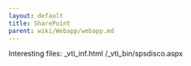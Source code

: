 ```yaml
---
layout: default
title: SharePoint
parent: wiki/Webapp/webapp.md
---
```

Interesting files:
_vti_inf.html
/_vti_bin/spsdisco.aspx

